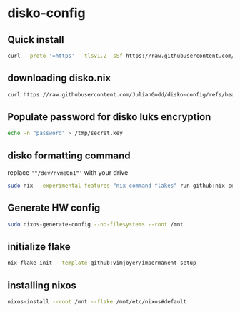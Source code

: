 # disko-config

## Quick install
```bash
curl --proto '=https' --tlsv1.2 -sSf https://raw.githubusercontent.com/JulianGodd/disko-config/refs/heads/main/install.sh | sh
```

## downloading disko.nix
```bash
curl https://raw.githubusercontent.com/JulianGodd/disko-config/refs/heads/main/disko.nix -o /tmp/disko.nix
```
## Populate password for disko luks encryption
```bash
echo -n "password" > /tmp/secret.key
```

## disko formatting command
replace `'"/dev/nvme0n1"'` with your drive
```bash
sudo nix --experimental-features "nix-command flakes" run github:nix-community/disko -- --mode disko /tmp/disko.nix --arg device '"/dev/nvme0n1"'
```

## Generate HW config
```bash
sudo nixos-generate-config --no-filesystems --root /mnt
```

## initialize flake
```bash
nix flake init --template github:vimjoyer/impermanent-setup
```


## installing nixos
```bash
nixos-install --root /mnt --flake /mnt/etc/nixos#default
```
